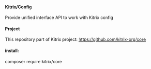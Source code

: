 #### Kitrix/Config
Provide unified interface API to work with Kitrix config

#### Project
This repository part of Kitrix project:
https://github.com/kitrix-org/core

#### install:
composer require kitrix/core
